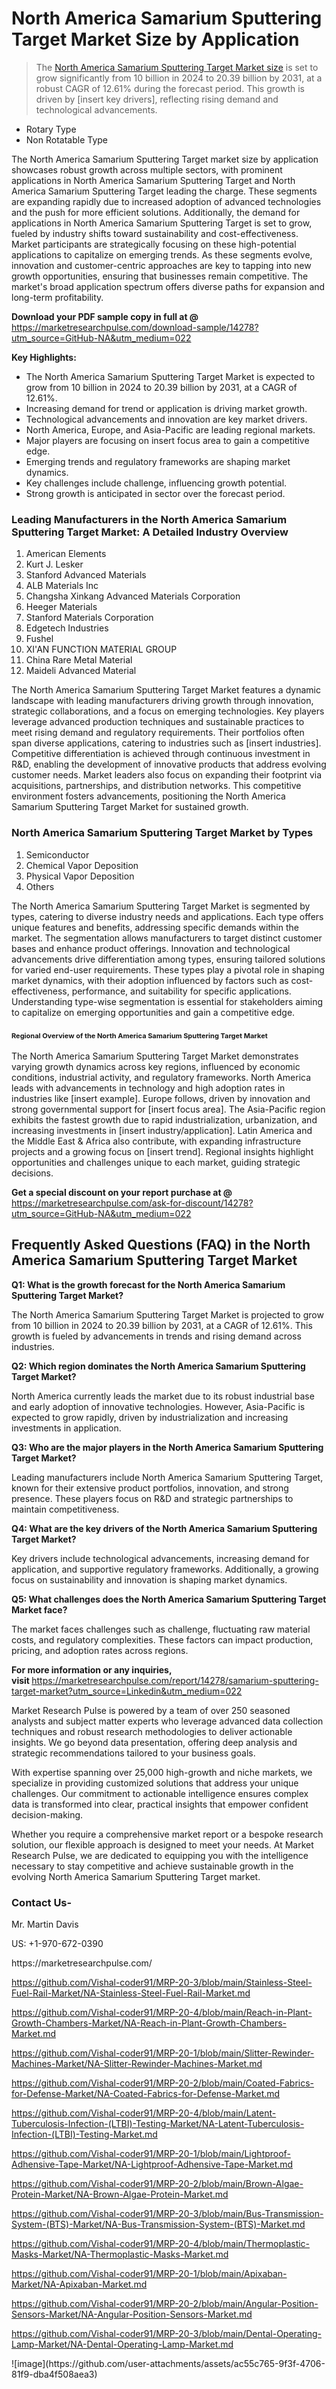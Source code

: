 <h1>North America Samarium Sputtering Target Market&nbsp;Size by Application</h1><blockquote><p>The <a href="https://marketresearchpulse.com/download-sample/14278?utm_source=GitHub-NA&amp;utm_medium=022">North America Samarium Sputtering Target Market size</a> is set to grow significantly from 10 billion in 2024 to 20.39 billion by 2031, at a robust CAGR of 12.61% during the forecast period. This growth is driven by [insert key drivers], reflecting rising demand and technological advancements.</p></blockquote><ul><li>Rotary Type<li> Non Rotatable Type</li></ul><p>The North America Samarium Sputtering Target market size by application showcases robust growth across multiple sectors, with prominent applications in North America Samarium Sputtering Target and North America Samarium Sputtering Target leading the charge. These segments are expanding rapidly due to increased adoption of advanced technologies and the push for more efficient solutions. Additionally, the demand for applications in North America Samarium Sputtering Target is set to grow, fueled by industry shifts toward sustainability and cost-effectiveness. Market participants are strategically focusing on these high-potential applications to capitalize on emerging trends. As these segments evolve, innovation and customer-centric approaches are key to tapping into new growth opportunities, ensuring that businesses remain competitive. The market's broad application spectrum offers diverse paths for expansion and long-term profitability.</p><p><strong>Download your PDF sample copy in full at @ </strong><a href="https://marketresearchpulse.com/download-sample/14278?utm_source=GitHub-NA&amp;utm_medium=022">https://marketresearchpulse.com/download-sample/14278?utm_source=GitHub-NA&amp;utm_medium=022</a></p><p><strong>Key Highlights: </strong></p><ul><li>The North America Samarium Sputtering Target Market is expected to grow from 10 billion in 2024 to 20.39 billion by 2031, at a CAGR of 12.61%.</li><li>Increasing demand for trend or application is driving market growth.</li><li>Technological advancements and innovation are key market drivers.</li><li>North America, Europe, and Asia-Pacific are leading regional markets.</li><li>Major players are focusing on insert focus area to gain a competitive edge.</li><li>Emerging trends and regulatory frameworks are shaping market dynamics.</li><li>Key challenges include challenge, influencing growth potential.</li><li>Strong growth is anticipated in sector over the forecast period.</li></ul><h3>Leading Manufacturers in the North America Samarium Sputtering Target Market: A Detailed Industry Overview</h3><ol><li>American Elements</li><li>Kurt J. Lesker</li><li>Stanford Advanced Materials</li><li>ALB Materials Inc</li><li>Changsha Xinkang Advanced Materials Corporation</li><li>Heeger Materials</li><li>Stanford Materials Corporation</li><li>Edgetech Industries</li><li>Fushel</li><li>XI'AN FUNCTION MATERIAL GROUP</li><li>China Rare Metal Material</li><li>Maideli Advanced Material</li></ol><div class="flex max-w-full flex-col flex-grow"><div class="min-h-8 text-message flex w-full flex-col items-end gap-2 whitespace-normal break-words [.text-message+&amp;]:mt-5" dir="auto" data-message-author-role="assistant" data-message-id="fd8432e4-4910-450d-b182-61b7bfb0a01f" data-message-model-slug="gpt-4o"><div class="flex w-full flex-col gap-1 empty:hidden first:pt-[3px]"><div class="markdown prose w-full break-words dark:prose-invert light"><p>The North America Samarium Sputtering Target Market features a dynamic landscape with leading manufacturers driving growth through innovation, strategic collaborations, and a focus on emerging technologies. Key players leverage advanced production techniques and sustainable practices to meet rising demand and regulatory requirements. Their portfolios often span diverse applications, catering to industries such as [insert industries]. Competitive differentiation is achieved through continuous investment in R&amp;D, enabling the development of innovative products that address evolving customer needs. Market leaders also focus on expanding their footprint via acquisitions, partnerships, and distribution networks. This competitive environment fosters advancements, positioning the North America Samarium Sputtering Target Market for sustained growth.</p></div></div></div></div><h3>North America Samarium Sputtering Target Market by Types</h3><ol><li>Semiconductor<li> Chemical Vapor Deposition<li> Physical Vapor Deposition<li> Others</li></ol><div class="flex max-w-full flex-col flex-grow"><div class="min-h-8 text-message flex w-full flex-col items-end gap-2 whitespace-normal break-words [.text-message+&amp;]:mt-5" dir="auto" data-message-author-role="assistant" data-message-id="084470be-0bb7-4664-bddf-5156b4f41249" data-message-model-slug="gpt-4o-mini"><div class="flex w-full flex-col gap-1 empty:hidden first:pt-[3px]"><div class="markdown prose w-full break-words dark:prose-invert light"><p>The North America Samarium Sputtering Target Market is segmented by types, catering to diverse industry needs and applications. Each type offers unique features and benefits, addressing specific demands within the market. The segmentation allows manufacturers to target distinct customer bases and enhance product offerings. Innovation and technological advancements drive differentiation among types, ensuring tailored solutions for varied end-user requirements. These types play a pivotal role in shaping market dynamics, with their adoption influenced by factors such as cost-effectiveness, performance, and suitability for specific applications. Understanding type-wise segmentation is essential for stakeholders aiming to capitalize on emerging opportunities and gain a competitive edge.</p></div></div></div></div><h3><span style="font-size: 11px;">Regional Overview of the North America Samarium Sputtering Target Market</span></h3><div class="flex max-w-full flex-col flex-grow"><div class="min-h-8 text-message flex w-full flex-col items-end gap-2 whitespace-normal break-words [.text-message+&amp;]:mt-5" dir="auto" data-message-author-role="assistant" data-message-id="e9038762-ce64-4e30-91c9-9bd413514231" data-message-model-slug="gpt-4o-mini"><div class="flex w-full flex-col gap-1 empty:hidden first:pt-[3px]"><div class="markdown prose w-full break-words dark:prose-invert light"><p>The North America Samarium Sputtering Target Market demonstrates varying growth dynamics across key regions, influenced by economic conditions, industrial activity, and regulatory frameworks. North America leads with advancements in technology and high adoption rates in industries like [insert example]. Europe follows, driven by innovation and strong governmental support for [insert focus area]. The Asia-Pacific region exhibits the fastest growth due to rapid industrialization, urbanization, and increasing investments in [insert industry/application]. Latin America and the Middle East &amp; Africa also contribute, with expanding infrastructure projects and a growing focus on [insert trend]. Regional insights highlight opportunities and challenges unique to each market, guiding strategic decisions.</p></div></div></div></div><p><strong>Get a special discount on your report purchase at @ </strong><a href="https://marketresearchpulse.com/ask-for-discount/14278?utm_source=GitHub-NA&amp;utm_medium=022">https://marketresearchpulse.com/ask-for-discount/14278?utm_source=GitHub-NA&amp;utm_medium=022</a></p><h2>Frequently Asked Questions (FAQ) in the North America Samarium Sputtering Target Market</h2><p><strong>Q1: What is the growth forecast for the North America Samarium Sputtering Target Market?</strong></p><p>The North America Samarium Sputtering Target Market is projected to grow from 10 billion in 2024 to 20.39 billion by 2031, at a CAGR of 12.61%. This growth is fueled by advancements in trends and rising demand across industries.</p><p><strong>Q2: Which region dominates the North America Samarium Sputtering Target Market?</strong></p><p>North America currently leads the market due to its robust industrial base and early adoption of innovative technologies. However, Asia-Pacific is expected to grow rapidly, driven by industrialization and increasing investments in application.</p><p><strong>Q3: Who are the major players in the North America Samarium Sputtering Target Market?</strong></p><p>Leading manufacturers include North America Samarium Sputtering Target, known for their extensive product portfolios, innovation, and strong presence. These players focus on R&amp;D and strategic partnerships to maintain competitiveness.</p><p><strong>Q4: What are the key drivers of the North America Samarium Sputtering Target Market?</strong></p><p>Key drivers include technological advancements, increasing demand for application, and supportive regulatory frameworks. Additionally, a growing focus on sustainability and innovation is shaping market dynamics.</p><p><strong>Q5: What challenges does the North America Samarium Sputtering Target Market face?</strong></p><p>The market faces challenges such as challenge, fluctuating raw material costs, and regulatory complexities. These factors can impact production, pricing, and adoption rates across regions.</p><p><strong>For more information or any inquiries, visit&nbsp;</strong><a href="https://marketresearchpulse.com/report/14278/samarium-sputtering-target-market?utm_source=Linkedin&utm_medium=022">https://marketresearchpulse.com/report/14278/samarium-sputtering-target-market?utm_source=Linkedin&utm_medium=022</a></p><p>Market Research Pulse is powered by a team of over 250 seasoned analysts and subject matter experts who leverage advanced data collection techniques and robust research methodologies to deliver actionable insights. We go beyond data presentation, offering deep analysis and strategic recommendations tailored to your business goals.</p><p>With expertise spanning over 25,000 high-growth and niche markets, we specialize in providing customized solutions that address your unique challenges. Our commitment to actionable intelligence ensures complex data is transformed into clear, practical insights that empower confident decision-making.</p><p>Whether you require a comprehensive market report or a bespoke research solution, our flexible approach is designed to meet your needs. At Market Research Pulse, we are dedicated to equipping you with the intelligence necessary to stay competitive and achieve sustainable growth in the evolving North America Samarium Sputtering Target market.</p><h3><strong>Contact Us-</strong></h3><p>Mr. Martin Davis</p><p>US: +1-970-672-0390</p><p>https://marketresearchpulse.com/</p><p><a href="https://github.com/Vishal-coder91/MRP-20-3/blob/main/Stainless-Steel-Fuel-Rail-Market/NA-Stainless-Steel-Fuel-Rail-Market.md">https://github.com/Vishal-coder91/MRP-20-3/blob/main/Stainless-Steel-Fuel-Rail-Market/NA-Stainless-Steel-Fuel-Rail-Market.md</a></p><p><a href="https://github.com/Vishal-coder91/MRP-20-4/blob/main/Reach-in-Plant-Growth-Chambers-Market/NA-Reach-in-Plant-Growth-Chambers-Market.md">https://github.com/Vishal-coder91/MRP-20-4/blob/main/Reach-in-Plant-Growth-Chambers-Market/NA-Reach-in-Plant-Growth-Chambers-Market.md</a></p><p><a href="https://github.com/Vishal-coder91/MRP-20-1/blob/main/Slitter-Rewinder-Machines-Market/NA-Slitter-Rewinder-Machines-Market.md">https://github.com/Vishal-coder91/MRP-20-1/blob/main/Slitter-Rewinder-Machines-Market/NA-Slitter-Rewinder-Machines-Market.md</a></p><p><a href="https://github.com/Vishal-coder91/MRP-20-2/blob/main/Coated-Fabrics-for-Defense-Market/NA-Coated-Fabrics-for-Defense-Market.md">https://github.com/Vishal-coder91/MRP-20-2/blob/main/Coated-Fabrics-for-Defense-Market/NA-Coated-Fabrics-for-Defense-Market.md</a></p><p><a href="https://github.com/Vishal-coder91/MRP-20-4/blob/main/Latent-Tuberculosis-Infection-(LTBI)-Testing-Market/NA-Latent-Tuberculosis-Infection-(LTBI)-Testing-Market.md">https://github.com/Vishal-coder91/MRP-20-4/blob/main/Latent-Tuberculosis-Infection-(LTBI)-Testing-Market/NA-Latent-Tuberculosis-Infection-(LTBI)-Testing-Market.md</a></p><p><a href="https://github.com/Vishal-coder91/MRP-20-1/blob/main/Lightproof-Adhensive-Tape-Market/NA-Lightproof-Adhensive-Tape-Market.md">https://github.com/Vishal-coder91/MRP-20-1/blob/main/Lightproof-Adhensive-Tape-Market/NA-Lightproof-Adhensive-Tape-Market.md</a></p><p><a href="https://github.com/Vishal-coder91/MRP-20-2/blob/main/Brown-Algae-Protein-Market/NA-Brown-Algae-Protein-Market.md">https://github.com/Vishal-coder91/MRP-20-2/blob/main/Brown-Algae-Protein-Market/NA-Brown-Algae-Protein-Market.md</a></p><p><a href="https://github.com/Vishal-coder91/MRP-20-3/blob/main/Bus-Transmission-System-(BTS)-Market/NA-Bus-Transmission-System-(BTS)-Market.md">https://github.com/Vishal-coder91/MRP-20-3/blob/main/Bus-Transmission-System-(BTS)-Market/NA-Bus-Transmission-System-(BTS)-Market.md</a></p><p><a href="https://github.com/Vishal-coder91/MRP-20-4/blob/main/Thermoplastic-Masks-Market/NA-Thermoplastic-Masks-Market.md">https://github.com/Vishal-coder91/MRP-20-4/blob/main/Thermoplastic-Masks-Market/NA-Thermoplastic-Masks-Market.md</a></p><p><a href="https://github.com/Vishal-coder91/MRP-20-1/blob/main/Apixaban-Market/NA-Apixaban-Market.md">https://github.com/Vishal-coder91/MRP-20-1/blob/main/Apixaban-Market/NA-Apixaban-Market.md</a></p><p><a href="https://github.com/Vishal-coder91/MRP-20-2/blob/main/Angular-Position-Sensors-Market/NA-Angular-Position-Sensors-Market.md">https://github.com/Vishal-coder91/MRP-20-2/blob/main/Angular-Position-Sensors-Market/NA-Angular-Position-Sensors-Market.md</a></p><p><a href="https://github.com/Vishal-coder91/MRP-20-3/blob/main/Dental-Operating-Lamp-Market/NA-Dental-Operating-Lamp-Market.md">https://github.com/Vishal-coder91/MRP-20-3/blob/main/Dental-Operating-Lamp-Market/NA-Dental-Operating-Lamp-Market.md</a></p>
![image](https://github.com/user-attachments/assets/ac55c765-9f3f-4706-81f9-dba4f508aea3)
